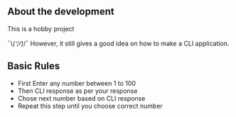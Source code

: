 
## About the development

This is a hobby project 

¯\\_(ツ)_/¯ However, it still gives a good idea on how to make a CLI application.


## Basic Rules

- First Enter any number between 1 to 100
- Then CLI response as per your response
- Chose next number based on CLI response
- Repeat this step until you choose correct number

